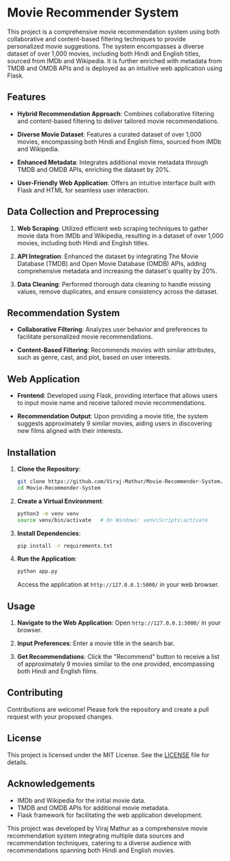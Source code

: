 # Movie Recommender System

This project is a comprehensive movie recommendation system using both collaborative and content-based filtering techniques to provide personalized movie suggestions. The system encompasses a diverse dataset of over 1,000 movies, including both Hindi and English titles, sourced from IMDb and Wikipedia. It is further enriched with metadata from TMDB and OMDB APIs and is deployed as an intuitive web application using Flask.

## Features

- **Hybrid Recommendation Approach**: Combines collaborative filtering and content-based filtering to deliver tailored movie recommendations.

- **Diverse Movie Dataset**: Features a curated dataset of over 1,000 movies, encompassing both Hindi and English films, sourced from IMDb and Wikipedia.

- **Enhanced Metadata**: Integrates additional movie metadata through TMDB and OMDB APIs, enriching the dataset by 20%.

- **User-Friendly Web Application**: Offers an intuitive interface built with Flask and HTML for seamless user interaction.

## Data Collection and Preprocessing

1. **Web Scraping**: Utilized efficient web scraping techniques to gather movie data from IMDb and Wikipedia, resulting in a dataset of over 1,000 movies, including both Hindi and English titles.

2. **API Integration**: Enhanced the dataset by integrating The Movie Database (TMDB) and Open Movie Database (OMDB) APIs, adding comprehensive metadata and increasing the dataset's quality by 20%.

3. **Data Cleaning**: Performed thorough data cleaning to handle missing values, remove duplicates, and ensure consistency across the dataset.

## Recommendation System

- **Collaborative Filtering**: Analyzes user behavior and preferences to facilitate personalized movie recommendations.

- **Content-Based Filtering**: Recommends movies with similar attributes, such as genre, cast, and plot, based on user interests.

## Web Application

- **Frontend**: Developed using Flask, providing interface that allows users to input movie name and receive tailored movie recommendations.

- **Recommendation Output**: Upon providing a movie title, the system suggests approximately 9 similar movies, aiding users in discovering new films aligned with their interests.

## Installation

1. **Clone the Repository**:

   ```bash
   git clone https://github.com/Viraj-Mathur/Movie-Recommender-System.git
   cd Movie-Recommender-System
   ```

2. **Create a Virtual Environment**:

   ```bash
   python3 -m venv venv
   source venv/bin/activate   # On Windows: venv\Scripts\activate
   ```

3. **Install Dependencies**:

   ```bash
   pip install -r requirements.txt
   ```

4. **Run the Application**:

   ```bash
   python app.py
   ```

   Access the application at `http://127.0.0.1:5000/` in your web browser.

## Usage

1. **Navigate to the Web Application**: Open `http://127.0.0.1:5000/` in your browser.

2. **Input Preferences**: Enter a movie title in the search bar.

3. **Get Recommendations**: Click the "Recommend" button to receive a list of approximately 9 movies similar to the one provided, encompassing both Hindi and English films.

## Contributing

Contributions are welcome! Please fork the repository and create a pull request with your proposed changes.

## License

This project is licensed under the MIT License. See the [LICENSE](LICENSE) file for details.

## Acknowledgements

- IMDb and Wikipedia for the initial movie data.
- TMDB and OMDB APIs for additional movie metadata.
- Flask framework for facilitating the web application development.

This project was developed by Viraj Mathur as a comprehensive movie recommendation system integrating multiple data sources and recommendation techniques, catering to a diverse audience with recommendations spanning both Hindi and English movies. 
